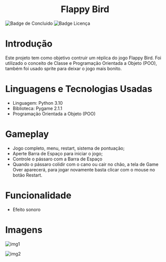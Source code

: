  <h1 align="center"> Flappy Bird </h1>
 
 ![Badge de Concluido](https://img.shields.io/badge/status-conclu%C3%ADdo-green?style=for-the-badge)
 ![Badge Licença](https://img.shields.io/badge/license-mit-blue?style=for-the-badge)
 

 # Introdução
 Este projeto tem como objetivo contruir um réplica do jogo Flappy Bird. Foi utilizado o conceito de Classe e Programação Orientada a Objeto (POO), também foi usado sprite para deixar o jogo mais bonito.

 # Linguagens e Tecnologias Usadas
 - Linguagem: Python 3.10
 - Biblioteca: Pygame 2.1.1
 - Programação Orientada a Objeto (POO)
 
 # Gameplay
 - Jogo completo, menu, restart, sistema de pontuação;
 - Aperte Barra de Espaço para iniciar o jogo;
 - Controle o pássaro com a Barra de Espaço
 - Quando o pássaro colidir com o cano ou cair no chão, a tela de Game Over aparecerá, para jogar novamente basta clicar com o mouse no botão Restart.

 # Funcionalidade
 - Efeito sonoro
 
 # Imagens
 ![img1](https://user-images.githubusercontent.com/115511374/199855941-6c790b15-0619-4521-88c0-88eb62d3e263.png)
 
 ![img2](https://user-images.githubusercontent.com/115511374/199856244-9f9dd663-b2c8-4957-a8fd-3e3626b7712c.png)
